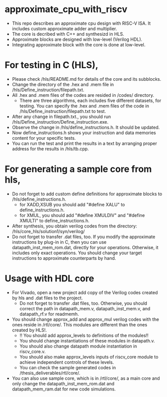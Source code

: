 # approximate_cpu_with_riscv

- This repo describes an approximate cpu design with RISC-V ISA. It includes custom approximate adder and multiplier.
- The core is decribed with C++ and synthesizd in HLS. 
- Approximate blocks are designed with low-level (Verilog HDL).
- Integrating approximate block with the core is done at low-level.

# For testing in C (HLS), 

- Please check /hls/README.md for details of the core and its subblocks. 
- Change the directory of the .hex and .mem file in /hls/Define_instruction/filepath.txt.
- All .hex and .mem files of the codes are resided in /codes/ directory.
	- There are three algorithms, each includes five different datasets, for testing. You can specify the .hex and .mem files of the code in /hls/Define_instruction/filepath.txt to test.
- After any change in filepath.txt., you should run /hls/Define_instruction/Define_instruction.exe.
- Observe the change in /hls/define_instructions.h. It should be updated.
- Now define_instructions.h shows your instruction and data memories content for your specific tests.
- You can run the test and print the results in a text by arranging proper address for the results in /hls/tb.cpp. 


# For generating a sample core from hls,

- Do not forget to add custom define definitions for approximate blocks to /hls/define_instructions.h.
	- for XADD,XSUB you should add "#define XALU" to define_instructions.h. 
	- for XMUL, you should add "#define XMULDIV" and "#define XMULTI" to define_instructions.h. 
- After synthesis, you obtain verilog codes from the directory: /hls/core_hls/solution1/syn/verilog/
- Do not forget to transfer .dat files, too. If you modify the approximate instructions by plug-in in C, then you can use datapath_inst_mem_rom.dat, directly for your operations. Otherwise, it includes only exact operations. You should change your target instructions to approximate counterparts by hand.


# Usage with HDL core

- For Vivado, open a new project add copy of the Verilog codes created by hls and .dat files to the project. 
	- Do not forget to transfer .dat files, too. Otherwise, you should correct the path in datapath_mem.v, datapath_inst_mem.v, and datapath_rf.v for readmemh.
- You should change approx_add and approx_mul verilog codes with the ones reside in /rtl/core/.
	This modules are different than the ones created by HLS!. 
	- !! You should add approx_levels to definitions of the modules!!
	- You should change instantiations of these modules in datapath.v.
	- You should also change datapath module instantiation in riscv_core.v. 
	- You should also make approx_levels inputs of riscv_core module to achieve independent controls of these levels.
	- You can check the sample generated codes in /thesis_deliverables/rtl/core/.
- You can also use sample core, which is in /rtl/core/, as a main core and only change the datapath_inst_mem_rom.dat and datapath_mem_ram.dat for new code simulations.


